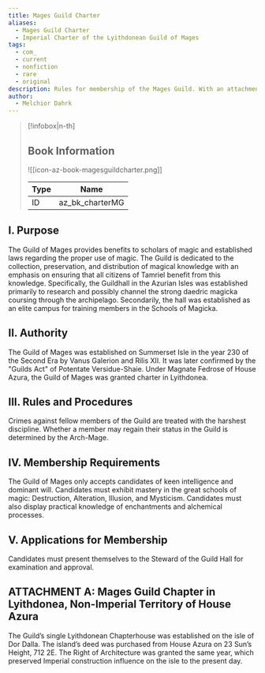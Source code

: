 ```yaml
---
title: Mages Guild Charter
aliases:
  - Mages Guild Charter
  - Imperial Charter of the Lyithdonean Guild of Mages
tags:
  - com_
  - current
  - nonfiction
  - rare
  - original
description: Rules for membership of the Mages Guild. With an attachment dealing with the Lyithdonea branch.
author:
  - Melchior Dahrk
---
```

> [!infobox|n-th]
> 
> ## Book Information
> 
> ![[icon-az-book-magesguildcharter.png]]
> 
> | Type | Name |
> | --- | --- |
> | ID | az_bk_charterMG |

## I. Purpose  
  
The Guild of Mages provides benefits to scholars of magic and established laws regarding the proper use of magic. The Guild is dedicated to the collection, preservation, and distribution of magical knowledge with an emphasis on ensuring that all citizens of Tamriel benefit from this knowledge. Specifically, the Guildhall in the Azurian Isles was established primarily to research and possibly channel the strong daedric magicka coursing through the archipelago. Secondarily, the hall was established as an elite campus for training members in the Schools of Magicka.  
  
## II. Authority  
  
The Guild of Mages was established on Summerset Isle in the year 230 of the Second Era by Vanus Galerion and Rilis XII. It was later confirmed by the "Guilds Act" of Potentate Versidue-Shaie. Under Magnate Fedrose of House Azura, the Guild of Mages was granted charter in Lyithdonea.  
  
## III. Rules and Procedures  
  
Crimes against fellow members of the Guild are treated with the harshest discipline. Whether a member may regain their status in the Guild is determined by the Arch-Mage.  
  
## IV. Membership Requirements  
  
The Guild of Mages only accepts candidates of keen intelligence and dominant will. Candidates must exhibit mastery in the great schools of magic: Destruction, Alteration, Illusion, and Mysticism. Candidates must also display practical knowledge of enchantments and alchemical processes.  
  
## V. Applications for Membership  
  
Candidates must present themselves to the Steward of the Guild Hall for examination and approval.  
  
## ATTACHMENT A: Mages Guild Chapter in Lyithdonea, Non-Imperial Territory of House Azura  
  
The Guild’s single Lyithdonean Chapterhouse was established on the isle of Dor Dalla. The island’s deed was purchased from House Azura on 23 Sun’s Height, 712 2E. The Right of Architecture was granted the same year, which preserved Imperial construction influence on the isle to the present day.